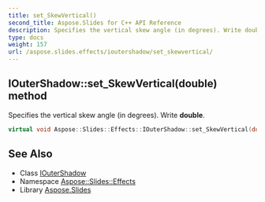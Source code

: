 ```yaml
---
title: set_SkewVertical()
second_title: Aspose.Slides for C++ API Reference
description: Specifies the vertical skew angle (in degrees). Write double.
type: docs
weight: 157
url: /aspose.slides.effects/ioutershadow/set_skewvertical/
---
```

## IOuterShadow::set_SkewVertical(double) method


Specifies the vertical skew angle (in degrees). Write **double**.

```cpp
virtual void Aspose::Slides::Effects::IOuterShadow::set_SkewVertical(double value)=0
```

## See Also

* Class [IOuterShadow](../)
* Namespace [Aspose::Slides::Effects](../../)
* Library [Aspose.Slides](../../../)